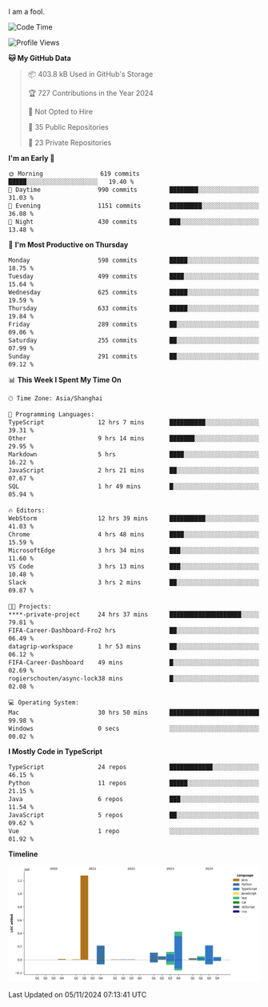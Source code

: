 I am a fool.

<!--START_SECTION:waka-->
![Code Time](http://img.shields.io/badge/Code%20Time-2%2C037%20hrs%2038%20mins-blue)

![Profile Views](http://img.shields.io/badge/Profile%20Views-0-blue)

**🐱 My GitHub Data** 

> 📦 403.8 kB Used in GitHub's Storage 
 > 
> 🏆 727 Contributions in the Year 2024
 > 
> 🚫 Not Opted to Hire
 > 
> 📜 35 Public Repositories 
 > 
> 🔑 23 Private Repositories 
 > 
**I'm an Early 🐤** 

```text
🌞 Morning                619 commits         █████░░░░░░░░░░░░░░░░░░░░   19.40 % 
🌆 Daytime                990 commits         ████████░░░░░░░░░░░░░░░░░   31.03 % 
🌃 Evening                1151 commits        █████████░░░░░░░░░░░░░░░░   36.08 % 
🌙 Night                  430 commits         ███░░░░░░░░░░░░░░░░░░░░░░   13.48 % 
```
📅 **I'm Most Productive on Thursday** 

```text
Monday                   598 commits         █████░░░░░░░░░░░░░░░░░░░░   18.75 % 
Tuesday                  499 commits         ████░░░░░░░░░░░░░░░░░░░░░   15.64 % 
Wednesday                625 commits         █████░░░░░░░░░░░░░░░░░░░░   19.59 % 
Thursday                 633 commits         █████░░░░░░░░░░░░░░░░░░░░   19.84 % 
Friday                   289 commits         ██░░░░░░░░░░░░░░░░░░░░░░░   09.06 % 
Saturday                 255 commits         ██░░░░░░░░░░░░░░░░░░░░░░░   07.99 % 
Sunday                   291 commits         ██░░░░░░░░░░░░░░░░░░░░░░░   09.12 % 
```


📊 **This Week I Spent My Time On** 

```text
🕑︎ Time Zone: Asia/Shanghai

💬 Programming Languages: 
TypeScript               12 hrs 7 mins       ██████████░░░░░░░░░░░░░░░   39.31 % 
Other                    9 hrs 14 mins       ███████░░░░░░░░░░░░░░░░░░   29.95 % 
Markdown                 5 hrs               ████░░░░░░░░░░░░░░░░░░░░░   16.22 % 
JavaScript               2 hrs 21 mins       ██░░░░░░░░░░░░░░░░░░░░░░░   07.67 % 
SQL                      1 hr 49 mins        █░░░░░░░░░░░░░░░░░░░░░░░░   05.94 % 

🔥 Editors: 
WebStorm                 12 hrs 39 mins      ██████████░░░░░░░░░░░░░░░   41.03 % 
Chrome                   4 hrs 48 mins       ████░░░░░░░░░░░░░░░░░░░░░   15.59 % 
MicrosoftEdge            3 hrs 34 mins       ███░░░░░░░░░░░░░░░░░░░░░░   11.60 % 
VS Code                  3 hrs 13 mins       ███░░░░░░░░░░░░░░░░░░░░░░   10.48 % 
Slack                    3 hrs 2 mins        ██░░░░░░░░░░░░░░░░░░░░░░░   09.87 % 

🐱‍💻 Projects: 
****-private-project     24 hrs 37 mins      ████████████████████░░░░░   79.81 % 
FIFA-Career-Dashboard-Fro2 hrs               ██░░░░░░░░░░░░░░░░░░░░░░░   06.49 % 
datagrip-workspace       1 hr 53 mins        ██░░░░░░░░░░░░░░░░░░░░░░░   06.12 % 
FIFA-Career-Dashboard    49 mins             █░░░░░░░░░░░░░░░░░░░░░░░░   02.69 % 
rogierschouten/async-lock38 mins             █░░░░░░░░░░░░░░░░░░░░░░░░   02.08 % 

💻 Operating System: 
Mac                      30 hrs 50 mins      █████████████████████████   99.98 % 
Windows                  0 secs              ░░░░░░░░░░░░░░░░░░░░░░░░░   00.02 % 
```

**I Mostly Code in TypeScript** 

```text
TypeScript               24 repos            ████████████░░░░░░░░░░░░░   46.15 % 
Python                   11 repos            █████░░░░░░░░░░░░░░░░░░░░   21.15 % 
Java                     6 repos             ███░░░░░░░░░░░░░░░░░░░░░░   11.54 % 
JavaScript               5 repos             ██░░░░░░░░░░░░░░░░░░░░░░░   09.62 % 
Vue                      1 repo              ░░░░░░░░░░░░░░░░░░░░░░░░░   01.92 % 
```



**Timeline**

![Lines of Code chart](https://raw.githubusercontent.com/VeejaLiu/VeejaLiu/master/assets/bar_graph.png)


 Last Updated on 05/11/2024 07:13:41 UTC
<!--END_SECTION:waka-->
